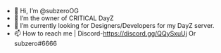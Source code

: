- 👋 Hi, I’m @subzeroOG
- 👀 I’m the owner of CRITICAL DayZ
- 💞️ I’m currently looking for Designers/Developers for my DayZ server.
- 📫 How to reach me | Discord-https://discord.gg/QQySxuUj
Or subzero#6666

<!---
subzeroOG/subzeroOG is a ✨ special ✨ repository because its `README.md` (this file) appears on your GitHub profile.
You can click the Preview link to take a look at your changes.
--->
